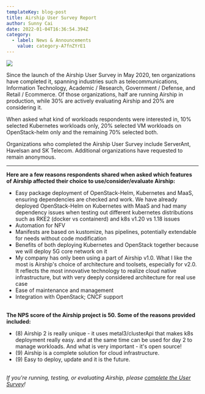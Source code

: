 ```yaml
---
templateKey: blog-post
title: Airship User Survey Report
author: Sunny Cai
date: 2022-01-04T16:36:54.394Z
category:
  - label: News & Announcements
    value: category-A7fnZYrE1
---
```

![](/img/airshipusersurveyblog.png)

Since the launch of the Airship User Survey in May 2020, ten organizations have completed it, spanning industries such as telecommunications, Information Technology, Academic / Research, Government / Defense, and Retail / Ecommerce. Of those organizations, half are running Airship in production, while 30% are actively evaluating Airship and 20% are considering it.

When asked what kind of workloads respondents were interested in, 10% selected Kubernetes workloads only, 20% selected VM workloads on OpenStack-helm only and the remaining 70% selected both.

Organizations who completed the Airship User Survey include ServerAnt, Havelsan and SK Telecom. Additional organizations have requested to remain anonymous.

- - -

**Here are a few reasons respondents shared when asked which features of Airship affected their choice to use/consider/evaluate Airship:**

* Easy package deployment of OpenStack-Helm, Kubernetes and MaaS, ensuring dependencies are checked and work. We have already deployed OpenStack-Helm on Kubernetes with MaaS and had many dependency issues when testing out different kubernetes distributions such as RKE2 (docker vs containerd) and k8s v1.20 vs 1.18 issues
* Automation for NFV
* Manifests are based on kustomize, has pipelines, potentially extendable for needs without code modification
* Benefits of both deploying Kubernetes and OpenStack together because we will deploy 5G core network on it
* My company has only been using a part of Airship v1.0. What I like the most is Airship's choice of architecture and toolsets, especially for v2.0. It reflects the most innovative technology to realize cloud native infrastructure, but with very deeply considered architecture for real use case
* Ease of maintenance and management
* Integration with OpenStack; CNCF support

**<br />The NPS score of the Airship project is 50. Some of the reasons provided included:**

* (8) Airship 2 is really unique - it uses metal3/clusterApi that makes k8s deployment really easy. and at the same time can be used for day 2 to manage workloads. And what is very important - it's open source!
* (9) Airship is a complete solution for cloud infrastructure.
* (9) Easy to deploy, update and it is the future.

_<br />If you're running, testing, or evaluating Airship, please_ [_complete the User Survey_](https://www.surveymonkey.com/r/AirshipUserSurvey)_!_
